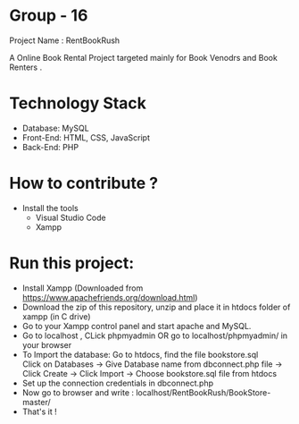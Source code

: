 # Group - 16

Project Name : RentBookRush

   A Online Book Rental Project targeted mainly for Book Venodrs and Book Renters .

# Technology Stack
- Database:	MySQL
- Front-End:	HTML, CSS, JavaScript
- Back-End:	PHP 

# How to contribute ?
- Install the tools 
  - Visual Studio Code
  - Xampp

# Run this project:

* Install Xampp (Downloaded from https://www.apachefriends.org/download.html)
* Download the zip of this repository, unzip and place it in htdocs folder of xampp (in C drive)
* Go to your Xampp control panel and start apache and MySQL.
* Go to localhost , CLick phpmyadmin OR go to localhost/phpmyadmin/ in your browser
* To Import the database: Go to htdocs, find the file bookstore.sql <br>
      Click on Databases -> Give Database name from dbconnect.php file -> Click Create -> Click Import -> Choose bookstore.sql file from htdocs
* Set up the connection credentials in dbconnect.php </br>
* Now go to browser and write : localhost/RentBookRush/BookStore-master/
* That's it !


